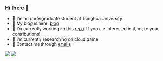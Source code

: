 ### Hi there 👋

- :memo: I'm an undergraduate student at Tsinghua University
- :book: My blog is here: [blog](https://blog.bobankh.com)
- 🔭 I’m currently working on this [repo](https://github.com/BobAnkh/LinuxBeginner). If you are interested in it, make your contributions!
- :pushpin: I'm currently researching on cloud game
- :email: Contact me through [emails](mailto:bobankhshen@gmail.com)

<!--
**BobAnkh/BobAnkh** is a ✨ _special_ ✨ repository because its `README.md` (this file) appears on your GitHub profile.

Here are some ideas to get you started:

- 🔭 I’m currently working on ...
- 🌱 I’m currently learning ...
- 👯 I’m looking to collaborate on ...
- 🤔 I’m looking for help with ...
- 💬 Ask me about ...
- 📫 How to reach me: ...
- 😄 Pronouns: ...
- ⚡ Fun fact: ...
-->

<a href="https://github.com/anuraghazra/github-readme-stats">
  <img align="left" src="https://github-readme-stats.vercel.app/api?username=BobAnkh&show_icons=true" />
</a>
<a href=https://github.com/anuraghazra/github-readme-stat">
  <img align="left" src="https://github-readme-stats.vercel.app/api/top-langs/?username=BobAnkh&hide_langs_below=3" />
</a>
